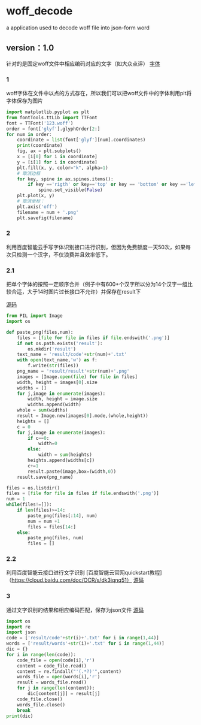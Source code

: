 # woff_decode
a application used to decode woff file into json-form word
## version：1.0
针对的是固定woff文件中相应编码对应的文字（如大众点评）
[字体](https://github.com/tanghuanqiang/woff_decode/blob/main/123.woff)
### 1
woff字体在文件中以点的方式存在，所以我们可以把woff文件中的字体利用plt将字体保存为图片
```python
import matplotlib.pyplot as plt
from fontTools.ttLib import TTFont
font = TTFont('123.woff')
order = font['glyf'].glyphOrder[2:]
for num in order:
    coordinate = list(font['glyf'][num].coordinates)
    print(coordinate)
    fig, ax = plt.subplots()    
    x = [i[0] for i in coordinate]
    y = [i[1] for i in coordinate]
    plt.fill(x, y, color="k", alpha=1)
    # 取消边框
    for key, spine in ax.spines.items():
        if key =='rigth' or key=='top' or key == 'bottom' or key =='left':
            spine.set_visible(False)
    plt.plot(x, y)
    # 取消坐标：
    plt.axis('off')
    filename = num + '.png'
    plt.savefig(filename)
```
### 2
利用百度智能云手写字体识别接口进行识别，但因为免费额度一天50次，如果每次只检测一个汉字，不仅浪费并且效率低下。
### 2.1
把单个字体的按照一定顺序合并（例子中有600+个汉字所以分为14个汉字一组比较合适，大于14时图片过长接口不允许）并保存在result下

[源码](https://github.com/tanghuanqiang/woff_decode/blob/main/Paste.py)
```python
from PIL import Image
import os

def paste_png(files,num):
    files = [file for file in files if file.endswith('.png')]
    if not os.path.exists('result'):
        os.mkdir('result')
    text_name = 'result/code'+str(num)+'.txt'
    with open(text_name,'w') as f:
        f.write(str(files))
    png_name = 'result/result'+str(num)+'.png'
    images = [Image.open(file) for file in files]
    width, height = images[0].size
    widths = []
    for j,image in enumerate(images):
        width, height = image.size
        widths.append(width)
    whole = sum(widths)
    result = Image.new(images[0].mode,(whole,height))
    heights = []
    c = 0
    for j,image in enumerate(images):
        if c==0:
            width=0
        else:
            width = sum(heights)
        heights.append(widths[c])
        c+=1
        result.paste(image,box=(width,0))
    result.save(png_name)

files = os.listdir()
files = [file for file in files if file.endswith('.png')]
num = 1
while(files!=[]):
    if len(files)>=14:
        paste_png(files[:14], num)
        num = num +1
        files = files[14:]
    else:
        paste_png(files, num)
        files = []
```
### 2.2
利用百度智能云接口进行文字识别
[百度智能云官网quickstart教程]（https://cloud.baidu.com/doc/OCR/s/dk3iqnq51）
[源码](https://github.com/tanghuanqiang/woff_decode/blob/main/self_ocr.py)
### 3
通过文字识别的结果和相应编码匹配，保存为json文件
[源码](https://github.com/tanghuanqiang/woff_decode/blob/main/save_json.py)
```python
import os
import re
import json
code = ['result/code'+str(i)+'.txt' for i in range(1,44)]
words = ['result/words'+str(i)+'.txt' for i in range(1,44)]
dic = {}
for i in range(len(code)):
    code_file = open(code[i],'r')
    content = code_file.read()
    content = re.findall("'(.*?)'",content)
    words_file = open(words[i],'r')
    result = words_file.read()
    for j in range(len(content)):
        dic[content[j]] = result[j]
    code_file.close()
    words_file.close()
    break
print(dic)
```


